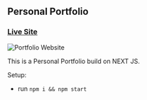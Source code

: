 ## Personal Portfolio

### [Live Site](https://syed-umer-portfolio.herokuapp.com/)

![Portfolio Website](https://i.ibb.co/4d6cgBb/portfolio.png)

This is a Personal Portfolio build on NEXT JS.

Setup:
- run ```npm i && npm start```